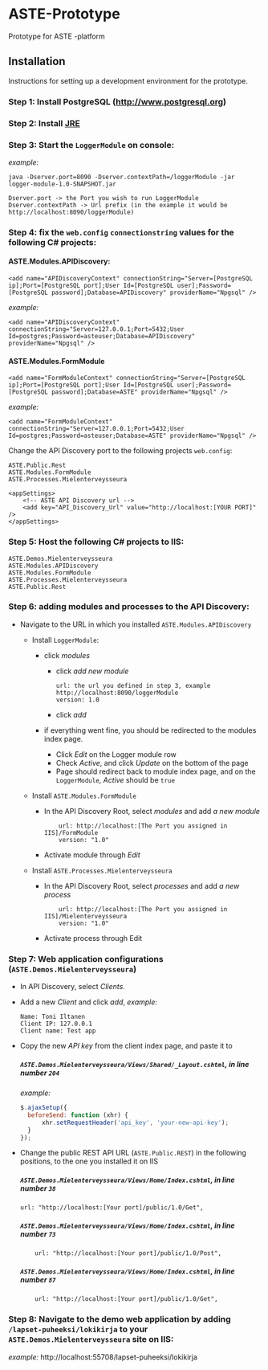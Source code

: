 # ASTE-Prototype
Prototype for ASTE -platform





## Installation

Instructions for setting up a development environment for the prototype.


### Step 1: Install PostgreSQL (http://www.postgresql.org)



### Step 2: Install [JRE](http://www.oracle.com/technetwork/java/javase/downloads/jre8-downloads-2133155.html)



### Step 3: Start the `LoggerModule` on console:

*example:*
```
java -Dserver.port=8090 -Dserver.contextPath=/loggerModule -jar logger-module-1.0-SNAPSHOT.jar

Dserver.port -> the Port you wish to run LoggerModule
Dserver.contextPath -> Url prefix (in the example it would be http://localhost:8090/loggerModule)
```



### Step 4: fix the `web.config` `connectionstring` values for the following C# projects:

#### ASTE.Modules.APIDiscovery:
```
<add name="APIDiscoveryContext" connectionString="Server=[PostgreSQL ip];Port=[PostgreSQL port];User Id=[PostgreSQL user];Password=[PostgreSQL password];Database=APIDiscovery" providerName="Npgsql" />
```

*example:*
```
<add name="APIDiscoveryContext" connectionString="Server=127.0.0.1;Port=5432;User Id=postgres;Password=asteuser;Database=APIDiscovery" providerName="Npgsql" />
```

#### ASTE.Modules.FormModule
```
<add name="FormModuleContext" connectionString="Server=[PostgreSQL ip];Port=[PostgreSQL port];User Id=[PostgreSQL user];Password=[PostgreSQL password];Database=ASTE" providerName="Npgsql" />
```

*example:*
```
<add name="FormModuleContext" connectionString="Server=127.0.0.1;Port=5432;User Id=postgres;Password=asteuser;Database=ASTE" providerName="Npgsql" />
```


Change the API Discovery port to the following projects `web.config`:

```
ASTE.Public.Rest
ASTE.Modules.FormModule
ASTE.Processes.Mielenterveysseura
```
```
<appSettings>
	<!-- ASTE API Discovery url -->
	<add key="API_Discovery_Url" value="http://localhost:[YOUR PORT]" />
</appSettings>
```



### Step 5: Host the following C# projects to IIS:

```
ASTE.Demos.Mielenterveysseura
ASTE.Modules.APIDiscovery
ASTE.Modules.FormModule
ASTE.Processes.Mielenterveysseura
ASTE.Public.Rest
```



### Step 6: adding modules and processes to the API Discovery:

- Navigate to the URL in which you installed `ASTE.Modules.APIDiscovery`

  - Install `LoggerModule`:
    - click *modules*
      - click *add new module*
        ```
        url: the url you defined in step 3, example http://localhost:8090/loggerModule
        version: 1.0
        ```
      - click *add*

    - if everything went fine, you should be redirected to the modules index page.
      - Click *Edit* on the Logger module row
      - Check *Active*, and click *Update* on the bottom of the page
      - Page should redirect back to module index page, and on the `LoggerModule`, *Active* should be `true`

  - Install `ASTE.Modules.FormModule`

    - In the API Discovery Root, select *modules* and add *a new module*
      ```
		  url: http://localhost:[The Port you assigned in IIS]/FormModule
		  version: "1.0"
      ```

    - Activate module through *Edit*

  - Install `ASTE.Processes.Mielenterveysseura`

    - In the API Discovery Root, select *processes* and add *a new process*
      ```
		  url: http://localhost:[The Port you assigned in IIS]/Mielenterveysseura
		  version: "1.0"
      ```

    - Activate process through Edit



### Step 7: Web application configurations (`ASTE.Demos.Mielenterveysseura`)

- In API Discovery, select *Clients*.

- Add a new *Client* and click *add*,
  *example:*
  ```
  Name: Toni Iltanen
  Client IP: 127.0.0.1
  Client name: Test app
  ```

- Copy the new *API key* from the client index page, and paste it to

  ##### `ASTE.Demos.Mielenterveysseura/Views/Shared/_Layout.cshtml`, in line number `204`

  *example:*
  ```js
  $.ajaxSetup({
    beforeSend: function (xhr) {
        xhr.setRequestHeader('api_key', 'your-new-api-key');
    }
  });
  ```

- Change the public REST API URL (`ASTE.Public.REST`) in the following positions, to the one you installed it on IIS

  ##### `ASTE.Demos.Mielenterveysseura/Views/Home/Index.cshtml`, in line number `38`
  ```
  url: "http://localhost:[Your port]/public/1.0/Get",
  ```

  ##### `ASTE.Demos.Mielenterveysseura/Views/Home/Index.cshtml`, in line number `73`

  ```
      url: "http://localhost:[Your port]/public/1.0/Post",
  ```

  ##### `ASTE.Demos.Mielenterveysseura/Views/Home/Index.cshtml`, in line number `87`

  ```
      url: "http://localhost:[Your port]/public/1.0/Get",
  ```



### Step 8: Navigate to the demo web application by adding `/lapset-puheeksi/lokikirja` to your `ASTE.Demos.Mielenterveysseura` site on IIS:

*example:*
http://localhost:55708/lapset-puheeksi/lokikirja
